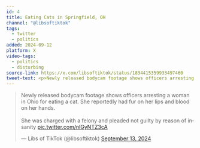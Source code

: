 ```yaml
---
id: 4
title: Eating Cats in Springfield, OH
channel: "@libsoftiktok"
tags:
  - twitter
  - politics
added: 2024-09-12
platform: X
video-tags:
  - politics
  - disturbing
source-link: https://x.com/libsoftiktok/status/1834415359933497460
tweet-text: <p>Newly released bodycam footage shows officers arresting a woman in Ohio for eating a cat. She reportedly had fur on her lips and blood on her hands.</p><p>She was charged with a felony and pleaded not guilty by reason of insanity</p>
---
```

<blockquote class="twitter-tweet" data-media-max-width="560"><p lang="en" dir="ltr">Newly released bodycam footage shows officers arresting a woman in Ohio for eating a cat. She reportedly had fur on her lips and blood on her hands.<br><br>She was charged with a felony and pleaded not guilty by reason of insanity <a href="https://t.co/nlGyNTZ3cA">pic.twitter.com/nlGyNTZ3cA</a></p>&mdash; Libs of TikTok (@libsoftiktok) <a href="https://twitter.com/libsoftiktok/status/1834415359933497460?ref_src=twsrc%5Etfw">September 13, 2024</a></blockquote> <script async src="https://platform.twitter.com/widgets.js" charset="utf-8"></script>
